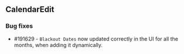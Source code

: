 ## CalendarEdit

### Bug fixes

* \#191629 - `Blackout Dates` now updated correctly in the UI for all the months, when adding it dynamically.